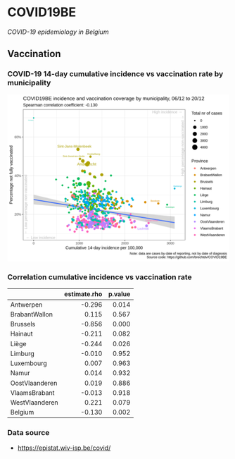 
# COVID19BE

*COVID-19 epidemiology in Belgium*

## Vaccination

### COVID-19 14-day cumulative incidence vs vaccination rate by municipality

![](covid19be-vaccination.png)

### Correlation cumulative incidence vs vaccination rate

|                | estimate.rho | p.value |
| :------------- | -----------: | ------: |
| Antwerpen      |      \-0.296 |   0.014 |
| BrabantWallon  |        0.115 |   0.567 |
| Brussels       |      \-0.856 |   0.000 |
| Hainaut        |      \-0.211 |   0.082 |
| Liège          |      \-0.244 |   0.026 |
| Limburg        |      \-0.010 |   0.952 |
| Luxembourg     |        0.007 |   0.963 |
| Namur          |        0.014 |   0.932 |
| OostVlaanderen |        0.019 |   0.886 |
| VlaamsBrabant  |      \-0.013 |   0.918 |
| WestVlaanderen |        0.221 |   0.079 |
| Belgium        |      \-0.130 |   0.002 |

### Data source

  - <https://epistat.wiv-isp.be/covid/>
